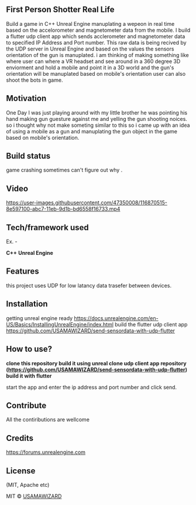 ## First Person Shotter Real Life
Build a game in  C++ Unreal Engine manuplating a wepeon in real time based on the accelorometer and magnetometer data from the mobile.
I build a flutter udp client app which sends acclerometer and magnetometer data to specified IP Address and Port number.
This raw data is being recived by the UDP server in Unreal Engine and based on the values the sensors orientation of the gun is manuplated.
i am thinking of making something like where user can where a VR headset and see around in a 360 degree 3D enviorment and hold a mobile and point it in a 3D world and the gun's orientation will be manuplated based on mobile's orientation user can also shoot  the bots in game.

## Motivation
One Day I was just playing around with my little brother he was pointing his hand making  gun guesture against me and yelling the gun shooting noices.
so i thought why not make someting similar to this so i came up with an idea  of  using a mobile as a gun and manuplating the gun object in the game based on mobile's orientation.


## Build status
game crashing sometimes can't figure out why .


## Video


https://user-images.githubusercontent.com/47350008/116870515-8e597100-abc7-11eb-9d1b-bd6558f16733.mp4


## Tech/framework used
Ex. -

<b>C++</b>
<b>Unreal Engine</b>

## Features
this project uses UDP for low latancy data trasefer between devices.



## Installation
getting unreal engine ready https://docs.unrealengine.com/en-US/Basics/InstallingUnrealEngine/index.html
build the flutter udp client app https://github.com/USAMAWIZARD/send-sensordata-with-udp-flutter 


## How to use?

<b>clone this repository build it using unreal </b>
<b>clone udp client app repository (https://github.com/USAMAWIZARD/send-sensordata-with-udp-flutter)  build it with flutter </b>

start the app and enter the ip address and port number and click send.


## Contribute

All the contiributions are wellcome

## Credits
https://forums.unrealengine.com


## License
(MIT, Apache etc)

MIT © [USAMAWIZARD]()

